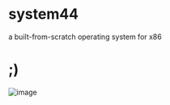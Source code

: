 
# system44
a built-from-scratch operating system for x86

# ;)
![image](https://www.openbsd.org/images/lemote.jpg)
